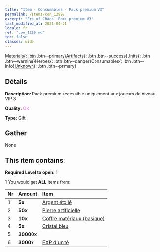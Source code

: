 ```yaml
---
title: "Item - Consumables - Pack premium V3"
permalink: /Items/con_1299/
excerpt: "Era of Chaos  Pack premium V3"
last_modified_at: 2021-04-21
locale: fr
ref: "con_1299.md"
toc: false
classes: wide
---
```

 [Materials](/fr/Items/){: .btn .btn--primary}[Artifacts](/fr/Items/Artifacts/){: .btn .btn--success}[Units](/fr/Items/Units/){: .btn .btn--warning}[Heroes](/fr/Items/Heroes/){: .btn .btn--danger}[Consumables](/fr/Items/Consumables/){: .btn .btn--info}[Unknown](/fr/Items/Unknown/){: .btn .btn--primary}

## Détails
 **Description:** Pack premium accessible uniquement aux joueurs de niveau VIP 3

 **Quality:** <span style="color: #DA70D6">OK</span>

 **Type:** Gift

## Gather

  None

## This item contains:

 **Required Level to open:** 1

 1 You would get **ALL** items  from:

  | Nr | Amount |     Item    |
  |:---|:-------|:------------|
  | 1 |  **5x** | [Argent étoilé](/fr/Items/con_969/) |  | 
  | 2 |  **50x** | [Pierre artificielle](/fr/Items/art_188/) |  | 
  | 3 |  **10x** | [Coffre matériaux (basique)](/fr/Items/con_756/) |  | 
  | 4 |  **5x** | [Cristal bleu](/fr/Items/con_716/) |  | 
  | 5 |  **30000x** | <i class="fas fa-coins"/> |  | 
  | 6 |  **3000x** | [EXP d'unité](/fr/Items/con_902/) |  | 
